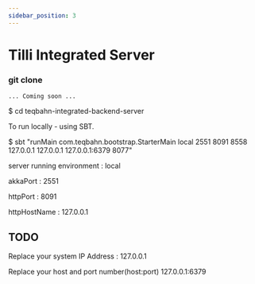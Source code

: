 ```yaml
---
sidebar_position: 3
---
```


# Tilli Integrated Server

### git clone
```
... Coming soon ...

 ```
$ cd teqbahn-integrated-backend-server

To run locally - using SBT.

$ sbt "runMain com.teqbahn.bootstrap.StarterMain local 2551 8091 8558 127.0.0.1 127.0.0.1 127.0.0.1:6379 8077"

server running environment : local

akkaPort : 2551

httpPort : 8091

httpHostName : 127.0.0.1

## TODO

Replace your system IP Address : 127.0.0.1

Replace your host and port number(host:port) 127.0.0.1:6379


